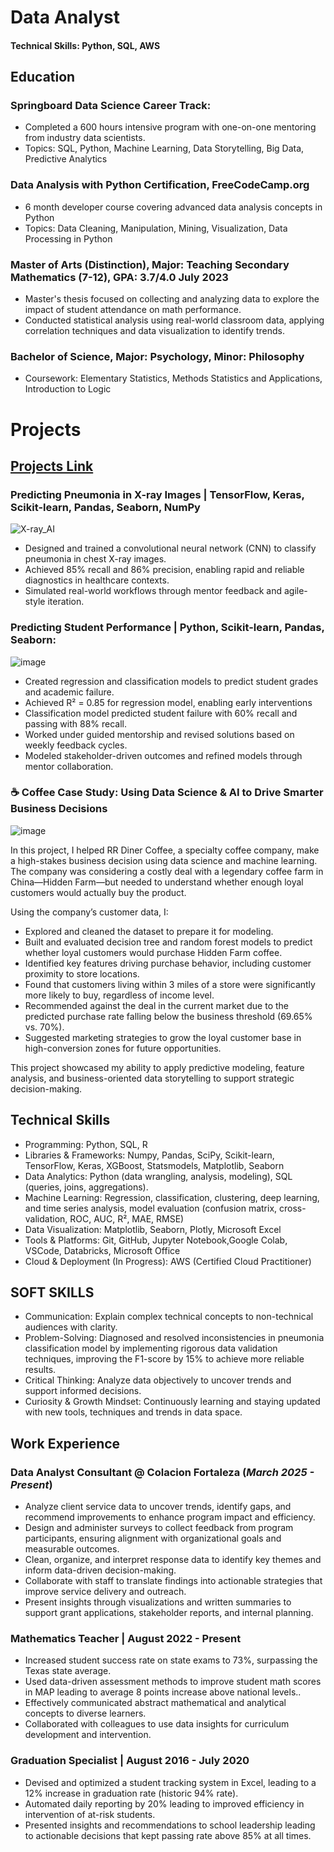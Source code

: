 # Data Analyst 

#### Technical Skills: Python, SQL, AWS

## Education

### Springboard Data Science Career Track:

- Completed  a 600 hours intensive program with one-on-one mentoring from industry data scientists.
- Topics: SQL, Python, Machine Learning, Data Storytelling, Big Data, Predictive Analytics

### Data Analysis with Python Certification, FreeCodeCamp.org

- 6 month developer course covering advanced data analysis concepts in Python
- Topics: Data Cleaning, Manipulation, Mining, Visualization, Data Processing in Python

### Master of Arts (Distinction), Major: Teaching Secondary Mathematics (7-12), GPA: 3.7/4.0 July 2023

- Master's thesis focused on collecting and analyzing data to explore the impact of student attendance on math performance.
- Conducted statistical analysis using real-world classroom data, applying correlation techniques and data visualization to identify trends.

### Bachelor of Science, Major: Psychology, Minor: Philosophy

- Coursework: Elementary Statistics, Methods Statistics and Applications, Introduction to  Logic 

# Projects 
## [Projects Link]([https://github.com/Xninety-nine/Data-Science-Portfolio-])

### Predicting Pneumonia in X-ray Images | TensorFlow, Keras, Scikit-learn, Pandas, Seaborn, NumPy
![X-ray_AI](https://github.com/user-attachments/assets/e19e1532-a61f-4b41-9dbe-ff9d7b13760c)

- Designed and trained a convolutional neural network (CNN) to classify pneumonia in chest X-ray images.
- Achieved 85% recall and 86% precision, enabling rapid and reliable diagnostics in healthcare contexts.
- Simulated real-world workflows through mentor feedback and agile-style iteration.

### Predicting Student Performance | Python, Scikit-learn, Pandas, Seaborn: 
![image](https://github.com/user-attachments/assets/2e5f651a-0df2-4489-9bd6-feb98faf1ff4)


- Created  regression and classification models to predict student grades and academic failure.
- Achieved R² = 0.85 for regression model, enabling early interventions
- Classification model predicted student failure with 60% recall and passing with 88% recall. 
- Worked under guided mentorship and revised solutions based on weekly feedback cycles.
- Modeled stakeholder-driven outcomes and refined models through mentor collaboration.

### ☕ Coffee Case Study: Using Data Science & AI to Drive Smarter Business Decisions

![image](https://github.com/user-attachments/assets/43eb2a49-f249-4b48-b869-d8c83bd969d9)

In this project, I helped RR Diner Coffee, a specialty coffee company, make a high-stakes business decision using data science and machine learning. The company was considering a costly deal with a legendary coffee farm in China—Hidden Farm—but needed to understand whether enough loyal customers would actually buy the product.

Using the company’s customer data, I:

- Explored and cleaned the dataset to prepare it for modeling.
- Built and evaluated decision tree and random forest models to predict whether loyal customers would purchase Hidden Farm coffee.
- Identified key features driving purchase behavior, including customer proximity to store locations.
- Found that customers living within 3 miles of a store were significantly more likely to buy, regardless of income level.
- Recommended against the deal in the current market due to the predicted purchase rate falling below the business threshold (69.65% vs. 70%).
- Suggested marketing strategies to grow the loyal customer base in high-conversion zones for future opportunities.

This project showcased my ability to apply predictive modeling, feature analysis, and business-oriented data storytelling to support strategic decision-making.

## Technical Skills 

- Programming: Python, SQL, R
- Libraries & Frameworks: Numpy, Pandas, SciPy, Scikit-learn, TensorFlow, Keras, XGBoost, Statsmodels, Matplotlib, Seaborn 
- Data Analytics: Python (data wrangling, analysis, modeling), SQL (queries, joins, aggregations).
- Machine Learning: Regression, classification, clustering, deep learning, and time series analysis, model evaluation (confusion matrix, cross-validation, ROC, AUC, R², MAE, RMSE)
- Data Visualization: Matplotlib, Seaborn, Plotly, Microsoft Excel
- Tools & Platforms: Git, GitHub,  Jupyter Notebook,Google Colab, VSCode, Databricks, Microsoft Office
- Cloud & Deployment (In Progress): AWS (Certified Cloud Practitioner)

## SOFT SKILLS  

- Communication: Explain complex technical concepts to non-technical audiences with clarity. 
- Problem-Solving: Diagnosed and resolved inconsistencies in pneumonia classification model by implementing rigorous data validation techniques, improving the F1-score by 15% to achieve more reliable results. 
- Critical Thinking: Analyze data objectively to uncover trends and support informed decisions.  
- Curiosity & Growth Mindset: Continuously learning and staying updated with new tools, techniques and trends in data space.


## Work Experience

### Data Analyst Consultant @ Colacion Fortaleza (_March 2025 - Present_)

- Analyze client service data to uncover trends, identify gaps, and recommend improvements to enhance program impact and efficiency.
- Design and administer surveys to collect feedback from program participants, ensuring alignment with organizational goals and measurable outcomes.
- Clean, organize, and interpret response data to identify key themes and inform data-driven decision-making.
- Collaborate with staff to translate findings into actionable strategies that improve service delivery and outreach.
- Present insights through visualizations and written summaries to support grant applications, stakeholder reports, and internal planning.

### Mathematics Teacher | August 2022 - Present 

- Increased student success rate on state exams to 73%, surpassing the Texas state average.
- Used data-driven assessment methods to improve student math scores in MAP leading to average 8 points increase above national levels.. 
- Effectively communicated abstract mathematical and analytical concepts to diverse learners. 
- Collaborated with colleagues to use data insights for curriculum development and intervention.

### Graduation Specialist | August 2016 - July 2020 

- Devised and optimized a student tracking system in Excel, leading to a 12% increase in graduation rate (historic 94% rate).
- Automated daily reporting by 20%  leading to improved efficiency in intervention of  at-risk students.
- Presented insights and recommendations to school leadership leading to actionable decisions that kept passing rate above 85% at all times. 


